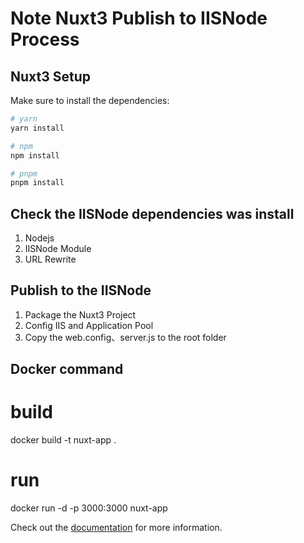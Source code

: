 # Note Nuxt3 Publish to IISNode Process

## Nuxt3 Setup

Make sure to install the dependencies:

```bash
# yarn
yarn install

# npm
npm install

# pnpm
pnpm install
```

## Check the IISNode dependencies was install
1. Nodejs
2. IISNode Module
3. URL Rewrite

## Publish to the IISNode
1. Package the Nuxt3 Project
2. Config IIS and Application Pool
3. Copy the web.config、server.js to the root folder

## Docker command

# build
docker build -t nuxt-app .

# run
docker run -d -p 3000:3000 nuxt-app

Check out the [documentation](https://hackmd.io/V3VSjUpLS2yE6EwVYCJR8g?both) for more information.
